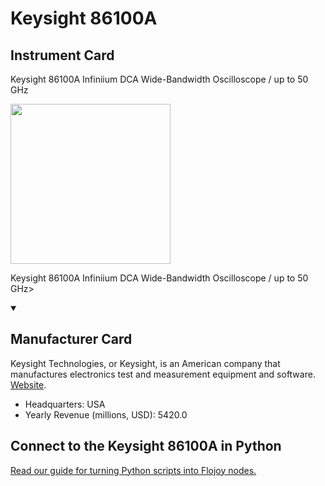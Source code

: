 
# Keysight 86100A

## Instrument Card

<div className="flex">

<div>

Keysight 86100A
Infiniium DCA Wide-Bandwidth Oscilloscope / up to 50 GHz

</div>

<img width="256" src="docs/Instruments/Oscilloscopes/Keysight-86100A/Keysight-86100A.jpg"/>

</div>

Keysight 86100A
Infiniium DCA Wide-Bandwidth Oscilloscope / up to 50 GHz>

<details open>
<summary><h2>Manufacturer Card</h2></summary>

Keysight Technologies, or Keysight, is an American company that manufactures electronics test and measurement equipment and software. <a href="https://www.keysight.com/us/en/home.html">Website</a>.

<ul>
  <li>Headquarters: USA</li>
  <li>Yearly Revenue (millions, USD): 5420.0</li>
</ul>
</details>

## Connect to the Keysight 86100A in Python

[Read our guide for turning Python scripts into Flojoy nodes.](https://docs.flojoy.ai/custom-nodes/creating-custom-node/)


